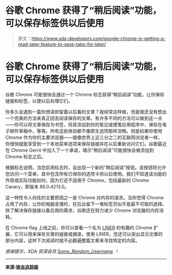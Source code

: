 # 谷歌 Chrome 获得了“稍后阅读”功能，可以保存标签供以后使用

> 原文：<https://www.xda-developers.com/google-chrome-is-getting-a-read-later-feature-to-save-tabs-for-later/>

# 谷歌 Chrome 获得了“稍后阅读”功能，可以保存标签供以后使用

谷歌 Chrome 可能很快会通过一个 Chrome 标志获得“稍后阅读”功能，让你保存链接和标签，以便以后处理它们。

你多久会遇到一篇你想读却留着以后看的文章？我经常这样做，但是我还没有想出一个完美的方法来真正回去阅读保存的文章。有许多不同的方法可以做到这一点——你可以将文章保存为书签，将其添加到你的笔记或便笺应用程序中，保存在电子邮件草稿中，等等。所有这些体验都不像原生选项那样流畅。但是如果你使用 Chrome 作为你的主要浏览器——就像世界上近三分之二的互联网浏览者一样，你很快就能享受到一个本地菜单选项来保存链接并在以后重新访问它们。谷歌最近在 Chrome Gerrit 中加入了一个承诺，暗示“稍后阅读”可能很快会被添加到 Chrome 标志之后。

根据标志说明，当您启用标志时，会出现一个新的“稍后阅读”按钮。该按钮将允许您访问一个菜单，其中包含所有已保存的选项卡供以后使用。我们不知道该功能的外观或实际功能如何，因为它还不适用于 Chrome，包括最新的 Chrome Canary，即版本 86.0.4213.0。

这一特性令人向往的主要原因之一是 Chrome 对内存的渴求。当你觉得 Chrome 占用了内存，让你的电脑变慢时，在后台留下一堆标签页似乎是最不可取的选择。除了解决保存链接以备后用的需求，谷歌还在努力减少 Chrome 浏览器的内存消耗。

在 Chrome flag 上线之前，你可以查看一个名为 [LINER](https://chrome.google.com/webstore/detail/1-web-pdf-highlighter-lin/bmhcbmnbenmcecpmpepghooflbehcack) 的有趣的 Chrome 扩展，它可以用来保存文章的链接或摘录。使用 LINER，您还可以突出显示文章的部分内容，这样下次阅读时就不必翻遍整篇文章来寻找特定的内容。

*感谢提示，XDA 资深会员 [Some_Random_Username](https://forum.xda-developers.com/member.php?u=8234677) ！*

* * *

**来源:[铬虫追踪器](https://bugs.chromium.org/p/chromium/issues/detail?id=1109316)**
